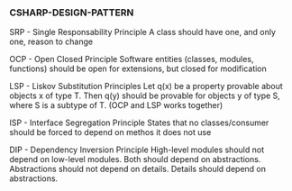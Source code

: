 ### CSHARP-DESIGN-PATTERN

SRP - Single Responsability Principle
A class should have one, and only one, reason to change

OCP - Open Closed Principle
Software entities (classes, modules, functions) should be open for extensions, but closed for modification

LSP - Liskov Substitution Principles
Let q(x) be a property provable about objects x of type T. 
Then q(y) should be provable for objects y of type S, where S is a subtype of T. (OCP and LSP works together)

ISP - Interface Segregation Principle
States that no classes/consumer should be forced to depend on methos it does not use

DIP - Dependency Inversion Principle
High-level modules should not depend on low-level modules. 
Both should depend on abstractions. 
Abstractions should not depend on details. 
Details should depend on abstractions.
